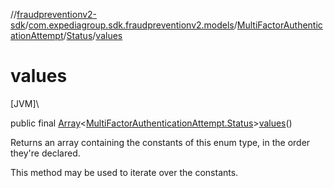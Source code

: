 //[fraudpreventionv2-sdk](../../../../index.md)/[com.expediagroup.sdk.fraudpreventionv2.models](../../index.md)/[MultiFactorAuthenticationAttempt](../index.md)/[Status](index.md)/[values](values.md)

# values

[JVM]\

public final [Array](https://kotlinlang.org/api/latest/jvm/stdlib/kotlin/-array/index.html)&lt;[MultiFactorAuthenticationAttempt.Status](index.md)&gt;[values](values.md)()

Returns an array containing the constants of this enum type, in the order they're declared.

This method may be used to iterate over the constants.
